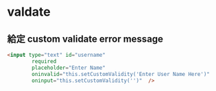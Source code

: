 # valdate

## 給定 custom validate error message

```html
<input type="text" id="username" 
        required 
        placeholder="Enter Name"
        oninvalid="this.setCustomValidity('Enter User Name Here')"
        oninput="this.setCustomValidity('')"  />
```